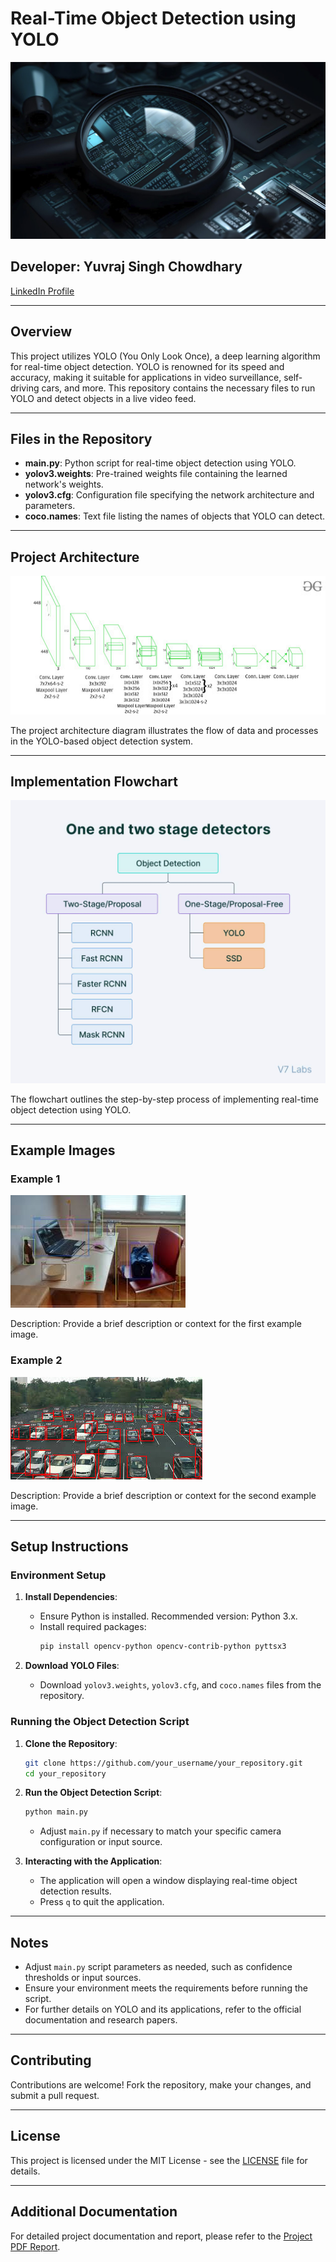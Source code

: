 
# Real-Time Object Detection using YOLO

![Header Image](source/header.jpg)

## Developer: Yuvraj Singh Chowdhary
[LinkedIn Profile](https://www.linkedin.com/in/yuvraj-singh-chowdhary/)

---

## Overview

This project utilizes YOLO (You Only Look Once), a deep learning algorithm for real-time object detection. YOLO is renowned for its speed and accuracy, making it suitable for applications in video surveillance, self-driving cars, and more. This repository contains the necessary files to run YOLO and detect objects in a live video feed.

---

## Files in the Repository

- **main.py**: Python script for real-time object detection using YOLO.
- **yolov3.weights**: Pre-trained weights file containing the learned network's weights.
- **yolov3.cfg**: Configuration file specifying the network architecture and parameters.
- **coco.names**: Text file listing the names of objects that YOLO can detect.

---

## Project Architecture

![YOLO Architecture](source/yolov3.jpg)

The project architecture diagram illustrates the flow of data and processes in the YOLO-based object detection system.

---

## Implementation Flowchart

![Implementation Flowchart](source/imp.jpg)

The flowchart outlines the step-by-step process of implementing real-time object detection using YOLO.

---

## Example Images

### Example 1

![Example 1](source/1.jpeg)

Description: Provide a brief description or context for the first example image.

### Example 2

![Example 2](source/2.jpeg)

Description: Provide a brief description or context for the second example image.

---

## Setup Instructions

### Environment Setup

1. **Install Dependencies**:
   - Ensure Python is installed. Recommended version: Python 3.x.
   - Install required packages:
     ```bash
     pip install opencv-python opencv-contrib-python pyttsx3
     ```

2. **Download YOLO Files**:
   - Download `yolov3.weights`, `yolov3.cfg`, and `coco.names` files from the repository.

### Running the Object Detection Script

1. **Clone the Repository**:
   ```bash
   git clone https://github.com/your_username/your_repository.git
   cd your_repository
   ```

2. **Run the Object Detection Script**:
   ```bash
   python main.py
   ```
   - Adjust `main.py` if necessary to match your specific camera configuration or input source.

3. **Interacting with the Application**:
   - The application will open a window displaying real-time object detection results.
   - Press `q` to quit the application.

---

## Notes

- Adjust `main.py` script parameters as needed, such as confidence thresholds or input sources.
- Ensure your environment meets the requirements before running the script.
- For further details on YOLO and its applications, refer to the official documentation and research papers.

---

## Contributing

Contributions are welcome! Fork the repository, make your changes, and submit a pull request.

---

## License

This project is licensed under the MIT License - see the [LICENSE](./LICENSE) file for details.

---

## Additional Documentation

For detailed project documentation and report, please refer to the [Project PDF Report](https://www.canva.com/design/DAGH9Oarvr4/ftHBi6LT03XZWElDh1aQXQ/view).
